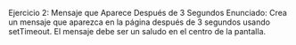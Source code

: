Ejercicio 2: Mensaje que Aparece Después de 3 Segundos
Enunciado:
Crea un mensaje que aparezca en la página después de 3 segundos usando setTimeout. El mensaje debe ser un saludo en el centro de la pantalla.